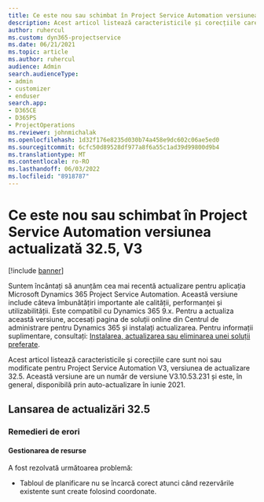 ```yaml
---
title: Ce este nou sau schimbat în Project Service Automation versiunea actualizată 32.5, V3
description: Acest articol listează caracteristicile și corecțiile care sunt disponibile în Project Service Automation V3, versiunea de actualizare 32.5, V3.
author: ruhercul
ms.custom: dyn365-projectservice
ms.date: 06/21/2021
ms.topic: article
ms.author: ruhercul
audience: Admin
search.audienceType:
- admin
- customizer
- enduser
search.app:
- D365CE
- D365PS
- ProjectOperations
ms.reviewer: johnmichalak
ms.openlocfilehash: 1d32f176e8235d030b74a458e9dc602c06ae5ed0
ms.sourcegitcommit: 6cfc50d89528df977a8f6a55c1ad39d99800d9b4
ms.translationtype: MT
ms.contentlocale: ro-RO
ms.lasthandoff: 06/03/2022
ms.locfileid: "8918787"
---
```

# <a name="whats-new-or-changed-in-project-service-automation-update-release-325-v3"></a>Ce este nou sau schimbat în Project Service Automation versiunea actualizată 32.5, V3

[!include [banner](../includes/psa-now-project-operations.md)]

Suntem încântați să anunțăm cea mai recentă actualizare pentru aplicația Microsoft Dynamics 365 Project Service Automation. Această versiune include câteva îmbunătățiri importante ale calității, performanței și utilizabilității. Este compatibil cu Dynamics 365 9.x. Pentru a actualiza această versiune, accesați pagina de soluții online din Centrul de administrare pentru Dynamics 365 și instalați actualizarea. Pentru informații suplimentare, consultați: [Instalarea, actualizarea sau eliminarea unei soluții preferate](/power-platform/admin/install-remove-preferred-solution).

Acest articol listează caracteristicile și corecțiile care sunt noi sau modificate pentru Project Service Automation V3, versiunea de actualizare 32.5. Această versiune are un număr de versiune V3.10.53.231 și este, în general, disponibilă prin auto-actualizare în iunie 2021.

## <a name="update-release-325"></a>Lansarea de actualizări 32.5

### <a name="bug-fixes"></a>Remedieri de erori

#### <a name="resource-management"></a>Gestionarea de resurse

A fost rezolvată următoarea problemă:

- Tabloul de planificare nu se încarcă corect atunci când rezervările existente sunt create folosind coordonate.

